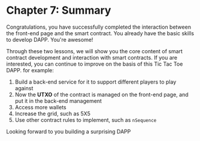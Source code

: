 # Chapter 7: Summary

Congratulations, you have successfully completed the interaction between the front-end page and the smart contract. You already have the basic skills to develop DAPP. You're awesome!

Through these two lessons, we will show you the core content of smart contract development and interaction with smart contracts. If you are interested, you can continue to improve on the basis of this Tic Tac Toe DAPP. for example:

1. Build a back-end service for it to support different players to play against
2. Now the **UTXO** of the contract is managed on the front-end page, and put it in the back-end management
3. Access more wallets
4. Increase the grid, such as 5X5
5. Use other contract rules to implement, such as `nSequence`


Looking forward to you building a surprising DAPP